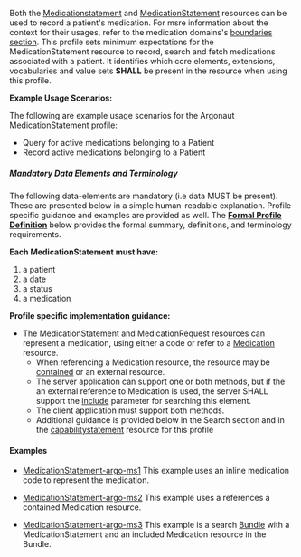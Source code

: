Both the [Medicationstatement] and [MedicationStatement] resources can be used to record a patient's medication.  For msre information about the context for their usages, refer to the medication domains's [boundaries section].  This profile sets minimum expectations for the MedicationStatement resource to record, search and fetch medications associated with a patient. It identifies which core elements, extensions, vocabularies and value sets **SHALL** be present in the resource when using this profile.

**Example Usage Scenarios:**

The following are example usage scenarios for the
Argonaut MedicationStatement profile:

-   Query for active medications belonging to a Patient
-   Record active medications belonging to a Patient


##### Mandatory Data Elements and Terminology


The following data-elements are mandatory (i.e data MUST be present). These are presented below in a simple human-readable explanation.  Profile specific guidance and examples are provided as well.  The [**Formal Profile Definition**](#profile) below provides the  formal summary, definitions, and  terminology requirements.  

**Each MedicationStatement must have:**

1.  a patient
1.  a date
1.  a status
1.  a medication

**Profile specific implementation guidance:**

*  The MedicationStatement and MedicationRequest resources can represent a medication, using either a code or refer to a [Medication] resource.
    *  When referencing a Medication resource, the resource may be [contained] or an external resource.
    *  The server application can support one or both methods, but if the an external reference to Medication is used, the server SHALL support the [include] parameter for searching this element.
    *  The client application must support both methods.  
    *  Additional guidance is provided below in the Search section and in the [capabilitystatement](capstmnts.html) resource for this profile

#### Examples

- [MedicationStatement-argo-ms1](MedicationStatement-argo-ms1.html) This example uses an inline medication code to represent  the medication.
- [MedicationStatement-argo-ms2](MedicationStatement-argo-ms2.html) This example uses a references a contained Medication resource.
- [MedicationStatement-argo-ms3](Bundle-argo-ms3.html) This example is a search [Bundle] with a MedicationStatement and an included Medication resource in the Bundle.

  [Medication Clinical Drug (RxNorm)]: ValueSet-medication-codes.html
  [MedicationstatementStatus]: http://hl7.org/fhir/us/daf/ValueSet-medication-statement-status.html
[MedicationStatementStatus]: http://hl7.org/fhir/us/daf/ValueSet-medication-statement-status.html
[MedicationStatement]:http://hl7.org/fhir/medicationstatement.html
 [Medicationstatement]: http://hl7.org/fhir/medicationstatement.html
 [Medication]:http://hl7.org/fhir/medication.html
 [CapabilityStatement]: daf-core-medicationstatement-capabilitystatement.html
 [boundaries section]: http://hl7.org/fhir/medicationstatement.html#bnr
 [Bundle]:http://hl7.org/fhir/bundle.html
 [include]: http://build.fhir.org/search.html#include
 [contained]: http://build.fhir.org/references.html#contained
